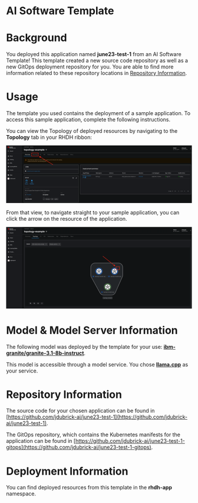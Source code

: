 # AI Software Template

# Background

You deployed this application named **june23-test-1** from an AI Software Template! This template created a new source code repository as well as a new GitOps deployment repository for you. You are able to find more information related to these repository locations in [Repository Information](#repository-information).

# Usage

The template you used contains the deployment of a sample application. To access this sample application, complete the following instructions.

You can view the Topology of deployed resources by navigating to the **Topology** tab in your RHDH ribbon:

![Topology Ribbon](./images/topology-ribbon.png)

From that view, to navigate straight to your sample application, you can click the arrow on the resource of the application.

![Topology View Application Link](./images/topology-app-link.png)

# Model & Model Server Information
The following model was deployed by the template for your use: **[ibm-granite/granite-3.1-8b-instruct](https://huggingface.co/ibm-granite/granite-3.1-8b-instruct)**.

This model is accessible through a model service. You chose **[llama.cpp]( https://github.com/redhat-ai-dev/developer-images/tree/main/model-servers/llamacpp_python/0.3.8)** as your service.

# Repository Information

The source code for your chosen application can be found in [https://github.com/jdubrick-ai/june23-test-1](https://github.com/jdubrick-ai/june23-test-1).

The GitOps repository, which contains the Kubernetes manifests for the application can be found in 
[https://github.com/jdubrick-ai/june23-test-1-gitops](https://github.com/jdubrick-ai/june23-test-1-gitops). 

# Deployment Information

You can find deployed resources from this template in the **rhdh-app** namespace.
